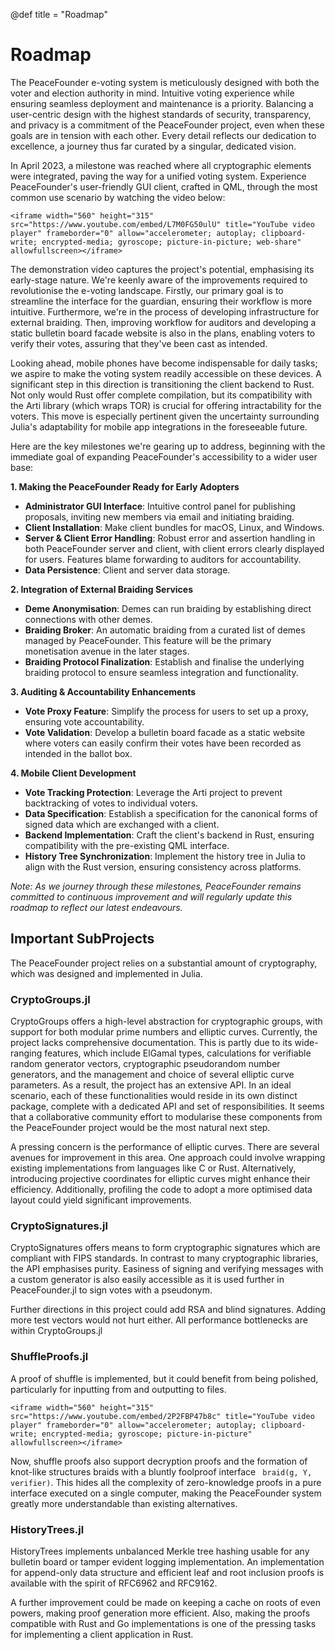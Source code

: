 @def title = "Roadmap"

# Roadmap

The PeaceFounder e-voting system is meticulously designed with both the voter and election authority in mind. Intuitive voting experience while ensuring seamless deployment and maintenance is a priority. Balancing a user-centric design with the highest standards of security, transparency, and privacy is a commitment of the PeaceFounder project, even when these goals are in tension with each other. Every detail reflects our dedication to excellence, a journey thus far curated by a singular, dedicated vision.

In April 2023, a milestone was reached where all cryptographic elements were integrated, paving the way for a unified voting system. Experience PeaceFounder's user-friendly GUI client, crafted in QML, through the most common use scenario by watching the video below:


~~~
<iframe width="560" height="315" src="https://www.youtube.com/embed/L7M0FG50ulU" title="YouTube video player" frameborder="0" allow="accelerometer; autoplay; clipboard-write; encrypted-media; gyroscope; picture-in-picture; web-share" allowfullscreen></iframe>
~~~

The demonstration video captures the project's potential, emphasising its early-stage nature. We're keenly aware of the improvements required to revolutionise the e-voting landscape. Firstly, our primary goal is to streamline the interface for the guardian, ensuring their workflow is more intuitive. Furthermore, we're in the process of developing infrastructure for external braiding. Then, improving workflow for auditors and developing a static bulletin board facade website is also in the plans, enabling voters to verify their votes, assuring that they've been cast as intended.

Looking ahead, mobile phones have become indispensable for daily tasks; we aspire to make the voting system readily accessible on these devices. A significant step in this direction is transitioning the client backend to Rust. Not only would Rust offer complete compilation, but its compatibility with the Arti library (which wraps TOR) is crucial for offering intractability for the voters. This move is especially pertinent given the uncertainty surrounding Julia's adaptability for mobile app integrations in the foreseeable future.

Here are the key milestones we're gearing up to address, beginning with the immediate goal of expanding PeaceFounder's accessibility to a wider user base:

**1. Making the PeaceFounder Ready for Early Adopters**

- **Administrator GUI Interface**: Intuitive control panel for publishing proposals, inviting new members via email and initiating braiding.
- **Client Installation**: Make client bundles for macOS, Linux, and Windows.
- **Server & Client Error Handling**: Robust error and assertion handling in both PeaceFounder server and client, with client errors clearly displayed for users. Features blame forwarding to auditors for accountability.
- **Data Persistence**: Client and server data storage.

**2. Integration of External Braiding Services**

- **Deme Anonymisation**: Demes can run braiding by establishing direct connections with other demes.
- **Braiding Broker**: An automatic braiding from a curated list of demes managed by PeaceFounder. This feature will be the primary monetisation avenue in the later stages.
- **Braiding Protocol Finalization**: Establish and finalise the underlying braiding protocol to ensure seamless integration and functionality.

**3. Auditing & Accountability Enhancements**

- **Vote Proxy Feature**: Simplify the process for users to set up a proxy, ensuring vote accountability.
- **Vote Validation**: Develop a bulletin board facade as a static website where voters can easily confirm their votes have been recorded as intended in the ballot box. 

**4. Mobile Client Development**

- **Vote Tracking Protection**: Leverage the Arti project to prevent backtracking of votes to individual voters.
- **Data Specification**: Establish a specification for the canonical forms of signed data which are exchanged with a client.
- **Backend Implementation**: Craft the client's backend in Rust, ensuring compatibility with the pre-existing QML interface.
- **History Tree Synchronization**: Implement the history tree in Julia to align with the Rust version, ensuring consistency across platforms.

*Note: As we journey through these milestones, PeaceFounder remains committed to continuous improvement and will regularly update this roadmap to reflect our latest endeavours.*

## Important SubProjects

The PeaceFounder project relies on a substantial amount of cryptography, which was designed and implemented in Julia. 

### CryptoGroups.jl

CryptoGroups offers a high-level abstraction for cryptographic groups, with support for both modular prime numbers and elliptic curves. Currently, the project lacks comprehensive documentation. This is partly due to its wide-ranging features, which include ElGamal types, calculations for verifiable random generator vectors, cryptographic pseudorandom number generators, and the management and choice of several elliptic curve parameters. As a result, the project has an extensive API. In an ideal scenario, each of these functionalities would reside in its own distinct package, complete with a dedicated API and set of responsibilities. It seems that a collaborative community effort to modularise these components from the PeaceFounder project would be the most natural next step.

A pressing concern is the performance of elliptic curves. There are several avenues for improvement in this area. One approach could involve wrapping existing implementations from languages like C or Rust. Alternatively, introducing projective coordinates for elliptic curves might enhance their efficiency. Additionally, profiling the code to adopt a more optimised data layout could yield significant improvements.

### CryptoSignatures.jl

CryptoSignatures offers means to form cryptographic signatures which are compliant with FIPS standards. In contrast to many cryptographic libraries, the API emphasises purity. Easiness of signing and verifying messages with a custom generator is also easily accessible as it is used further in PeaceFounder.jl to sign votes with a pseudonym. 

Further directions in this project could add RSA and blind signatures. Adding more test vectors would not hurt either. All performance bottlenecks are within CryptoGroups.jl 

### ShuffleProofs.jl

A proof of shuffle is implemented, but it could benefit from being polished, particularly for inputting from and outputting to files.

~~~
<iframe width="560" height="315" src="https://www.youtube.com/embed/2P2FBP47b8c" title="YouTube video player" frameborder="0" allow="accelerometer; autoplay; clipboard-write; encrypted-media; gyroscope; picture-in-picture" allowfullscreen></iframe>
~~~

Now, shuffle proofs also support decryption proofs and the formation of knot-like structures braids with a bluntly foolproof interface ` braid(g, Y, verifier)`. This hides all the complexity of zero-knowledge proofs in a pure interface executed on a single computer, making the PeaceFounder system greatly more understandable than existing alternatives.

### HistoryTrees.jl

HistoryTrees implements unbalanced Merkle tree hashing usable for any bulletin board or tamper evident logging implementation. An implementation for append-only data structure and efficient leaf and root inclusion proofs is available with the spirit of RFC6962 and RFC9162. 

A further improvement could be made on keeping a cache on roots of even powers, making proof generation more efficient. Also, making the proofs compatible with Rust and Go implementations is one of the pressing tasks for implementing a client application in Rust.

